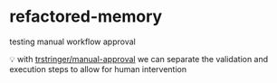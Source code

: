 # refactored-memory

testing manual workflow approval

💡 with [trstringer/manual-approval](https://github.com/trstringer/manual-approval) we can separate the validation and execution steps to allow for human intervention

